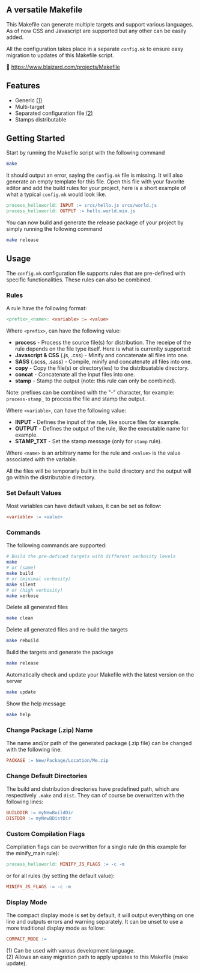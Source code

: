 ## A versatile Makefile

This Makefile can generate multiple targets and support various languages. As of now CSS and Javascript are supported but any other can be easily added.

All the configuration takes place in a separate <code>config.mk</code> to ensure easy migration to updates of this Makefile script.

&#128279; https://www.blaizard.com/projects/Makefile

## Features

* Generic [(1)](#generic)
* Multi-target
* Separated configuration file [(2)](#separated-config)
* Stamps distributable

## Getting Started

Start by running the Makefile script with the following command
```bash 
make
```

It should output an error, saying the <code>config.mk</code> file is missing. It will also generate an empty template for this file.
Open this file with your favorite editor and add the build rules for your project, here is a short example of what a typical
<code>config.mk</code> would look like.

```makefile
process_helloworld: INPUT := srcs/hello.js srcs/world.js
process_helloworld: OUTPUT := hello.world.min.js
```

You can now build and generate the release package of your project by simply running the following command
```bash 
make release
```

## Usage

The <code>config.mk</code> configuration file supports rules that are pre-defined with
specific functionalities. These rules can also be combined.

### Rules

A rule have the following format:
```makefile 
<prefix>_<name>: <variable> := <value>
```

Where <code>&lt;prefix&gt;</code>, can have the following value:
 - **process** - Process the source file(s) for distribution. The receipe of the rule depends on the file type itself.
                 Here is what is currenlty supported:
  - **Javascript & CSS** (.js, .css) - Minify and concatenate all files into one.
  - **SASS** (.scss, .sass) - Compile, minify and concatenate all files into one.
 - **copy** - Copy the file(s) or directory(ies) to the distribuatable directory.
 - **concat** - Concatenate all the input files into one.
 - **stamp** - Stamp the output (note: this rule can only be combined).

Note: prefixes can be combined with the "-" character, for example: <code>process-stamp_</code> to process the file and stamp the output.

Where <code>&lt;variable&gt;</code>, can have the following value:
 - **INPUT** - Defines the input of the rule, like source files for example.
 - **OUTPUT** - Defines the output of the rule, like the executable name for example.
 - **STAMP_TXT** - Set the stamp message (only for <code>stamp</code> rule).

Where <code>&lt;name&gt;</code> is an arbitrary name for the rule and <code>&lt;value&gt;</code> is the value associated with the variable.

All the files will be temporarly built in the build directory and the output will go within the
distributable directory.

### Set Default Values

Most variables can have default values, it can be set as follow:
```makefile 
<variable> := <value>
```

### Commands

The following commands are supported:
```bash 
# Build the pre-defined targets with different verbosity levels
make
# or (same)
make build
# or (minimal verbosity)
make silent
# or (high verbosity)
make verbose
```
Delete all generated files
```bash 
make clean
```
Delete all generated files and re-build the targets
```bash 
make rebuild
```
Build the targets and generate the package
```bash 
make release
```
Automatically check and update your Makefile with the latest version on the server
```bash 
make update
```
Show the help message
```bash 
make help
```
### Change Package (.zip) Name

The name and/or path of the generated package (.zip file) can be changed with the following line:
```makefile 
PACKAGE := New/Package/Location/Me.zip
```

### Change Default Directories

The build and distribution directories have predefined path, which are respectively <code>.make</code> and <code>dist</code>.
They can of course be overwritten with the following lines:
```makefile 
BUILDDIR := myNewBuildDir
DISTDIR := myNewBDistDir
```

### Custom Compilation Flags

Compilation flags can be overwritten for a single rule (in this example for the minify_main rule):
```makefile 
process_helloworld: MINIFY_JS_FLAGS := -c -m
```
or for all rules (by setting the default value):
```makefile 
MINIFY_JS_FLAGS := -c -m
```

### Display Mode

The compact display mode is set by default, it will output everything on one line and outputs errors and warning separately.
It can be unset to use a more traditional display mode as follow:
```makefile 
COMPACT_MODE :=
```

<a name="generic">(1)</a> Can be used with varous development language.<br/>
<a name="separated-config">(2)</a> Allows an easy migration path to apply updates to this Makefile (make update).<br/>